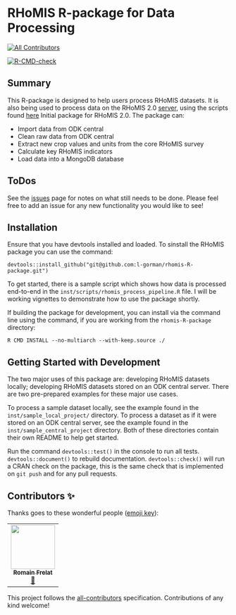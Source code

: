 # RHoMIS R-package for Data Processing
<!-- ALL-CONTRIBUTORS-BADGE:START - Do not remove or modify this section -->
[![All Contributors](https://img.shields.io/badge/all_contributors-1-orange.svg?style=flat-square)](#contributors-)
<!-- ALL-CONTRIBUTORS-BADGE:END -->
<!-- badges: start -->
[![R-CMD-check](https://github.com/l-gorman/rhomis-R-package/workflows/R-CMD-check/badge.svg)](https://github.com/l-gorman/rhomis-R-package/actions)
<!-- badges: end -->

## Summary

This R-package is designed to help users process RHoMIS datasets.
It is also being used to process data on the RHoMIS 2.0 [server](https://github.com/l-gorman/rhomis-api), using the scripts found [here](https://github.com/l-gorman/rhomis-)
Initial package for RHoMIS 2.0. The package can:
* Import data from ODK central
* Clean raw data from ODK central
* Extract new crop values and units from the core RHoMIS survey
* Calculate key RHoMIS indicators
* Load data into a MongoDB database

## ToDos

See the [issues](https://github.com/l-gorman/rhomis-R-package/issues) page for notes on what still needs to be done. Please feel free to add an issue for any new functionality you would like to see!

## Installation

Ensure that you have devtools installed and loaded. To sinstall the RHoMIS package you can use the command:

`devtools::install_github("git@github.com:l-gorman/rhomis-R-package.git")`

To get started, there is a sample script which shows how data is processed end-to-end in the `inst/scripts/rhomis_process_pipeline.R` file. I will be working vignettes to demonstrate how to use the package shortly.

If building the package for development, you can install via the command line using the command, if you are working from the `rhomis-R-package` directory:

`R CMD INSTALL --no-multiarch --with-keep.source ./`



## Getting Started with Development

The two major uses of this package are: developing RHoMIS datasets locally; developing RHoMIS datasets stored on an ODK central server. There are two pre-prepared examples for these major use cases.

To process a sample dataset locally, see the example found in the `inst/sample_local_project/` directory. To process a dataset as if it were stored on an ODK central server, see the example found in the `inst/sample_central_project` directory. Both of these directories contain their own README to help get started.

Run the command `devtools::test()` in the console to run all tests. `devtools::document()` to rebuild documentation. `devtools::check()` will run a CRAN check on the package, this is the same check that is implemented on `git push` and for any pull requests.



## Contributors ✨

Thanks goes to these wonderful people ([emoji key](https://allcontributors.org/docs/en/emoji-key)):

<!-- ALL-CONTRIBUTORS-LIST:START - Do not remove or modify this section -->
<!-- prettier-ignore-start -->
<!-- markdownlint-disable -->
<table>
  <tr>
    <td align="center"><a href="https://github.com/rfrelat"><img src="https://avatars.githubusercontent.com/u/15328277?v=4?s=100" width="100px;" alt=""/><br /><sub><b>Romain Frelat</b></sub></a><br /><a href="https://github.com/l-gorman/rhomis-R-package/issues?q=author%3Arfrelat" title="Bug reports">🐛</a></td>
  </tr>
</table>

<!-- markdownlint-restore -->
<!-- prettier-ignore-end -->

<!-- ALL-CONTRIBUTORS-LIST:END -->

This project follows the [all-contributors](https://github.com/all-contributors/all-contributors) specification. Contributions of any kind welcome!